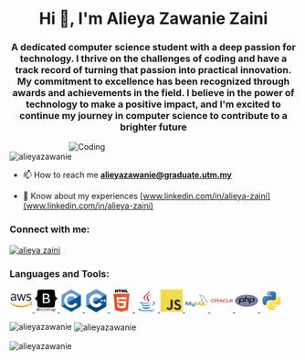 <h1 align="center">Hi 👋, I'm Alieya Zawanie Zaini</h1>

<h3 align="center">A dedicated computer science student with a deep passion for technology. I thrive on the challenges of coding and have a track record of turning that passion into practical innovation. My commitment to excellence has been recognized through awards and achievements in the field. I believe in the power of technology to make a positive impact, and I'm excited to continue my journey in computer science to contribute to a brighter future</h3>
<img align="right" alt="Coding" width="400" src= "https://si.wsj.net/public/resources/images/OG-DV513_202002_M_20200221131814.gif"


<p align="left"> <img src="https://komarev.com/ghpvc/?username=alieyazawanie&label=Profile%20views&color=0e75b6&style=flat" alt="alieyazawanie" /> </p>

- 📫 How to reach me **alieyazawanie@graduate.utm.my**

- 📄 Know about my experiences [www.linkedin.com/in/alieya-zaini](www.linkedin.com/in/alieya-zaini)

<h3 align="left">Connect with me:</h3>
<p align="left">
<a href="https://linkedin.com/in/alieya zaini" target="blank"><img align="center" src="https://raw.githubusercontent.com/rahuldkjain/github-profile-readme-generator/master/src/images/icons/Social/linked-in-alt.svg" alt="alieya zaini" height="30" width="40" /></a>
</p>

<h3 align="left">Languages and Tools:</h3>
<p align="left"> <a href="https://aws.amazon.com" target="_blank" rel="noreferrer"> <img src="https://raw.githubusercontent.com/devicons/devicon/master/icons/amazonwebservices/amazonwebservices-original-wordmark.svg" alt="aws" width="40" height="40"/> </a> <a href="https://getbootstrap.com" target="_blank" rel="noreferrer"> <img src="https://raw.githubusercontent.com/devicons/devicon/master/icons/bootstrap/bootstrap-plain-wordmark.svg" alt="bootstrap" width="40" height="40"/> </a> <a href="https://www.cprogramming.com/" target="_blank" rel="noreferrer"> <img src="https://raw.githubusercontent.com/devicons/devicon/master/icons/c/c-original.svg" alt="c" width="40" height="40"/> </a> <a href="https://www.w3schools.com/cpp/" target="_blank" rel="noreferrer"> <img src="https://raw.githubusercontent.com/devicons/devicon/master/icons/cplusplus/cplusplus-original.svg" alt="cplusplus" width="40" height="40"/> </a> <a href="https://www.w3.org/html/" target="_blank" rel="noreferrer"> <img src="https://raw.githubusercontent.com/devicons/devicon/master/icons/html5/html5-original-wordmark.svg" alt="html5" width="40" height="40"/> </a> <a href="https://www.java.com" target="_blank" rel="noreferrer"> <img src="https://raw.githubusercontent.com/devicons/devicon/master/icons/java/java-original.svg" alt="java" width="40" height="40"/> </a> <a href="https://developer.mozilla.org/en-US/docs/Web/JavaScript" target="_blank" rel="noreferrer"> <img src="https://raw.githubusercontent.com/devicons/devicon/master/icons/javascript/javascript-original.svg" alt="javascript" width="40" height="40"/> </a> <a href="https://www.mysql.com/" target="_blank" rel="noreferrer"> <img src="https://raw.githubusercontent.com/devicons/devicon/master/icons/mysql/mysql-original-wordmark.svg" alt="mysql" width="40" height="40"/> </a> <a href="https://www.oracle.com/" target="_blank" rel="noreferrer"> <img src="https://raw.githubusercontent.com/devicons/devicon/master/icons/oracle/oracle-original.svg" alt="oracle" width="40" height="40"/> </a> <a href="https://www.php.net" target="_blank" rel="noreferrer"> <img src="https://raw.githubusercontent.com/devicons/devicon/master/icons/php/php-original.svg" alt="php" width="40" height="40"/> </a> <a href="https://www.python.org" target="_blank" rel="noreferrer"> <img src="https://raw.githubusercontent.com/devicons/devicon/master/icons/python/python-original.svg" alt="python" width="40" height="40"/> </a> </p>

<p><img align="left" src="https://github-readme-stats.vercel.app/api/top-langs?username=alieyazawanie&show_icons=true&locale=en&layout=compact" alt="alieyazawanie" /></p>

<p>&nbsp;<img align="center" src="https://github-readme-stats.vercel.app/api?username=alieyazawanie&show_icons=true&locale=en" alt="alieyazawanie" /></p>

<p><img align="center" src="https://github-readme-streak-stats.herokuapp.com/?user=alieyazawanie&" alt="alieyazawanie" /></p>
